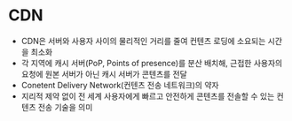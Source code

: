 # CDN
- CDN은 서버와 사용자 사이의 물리적인 거리를 줄여 컨텐츠 로딩에 소요되는 시간을 최소화
- 각 지역에 캐시 서버(PoP, Points of presence)를 분산 배치해, 근접한 사용자의 요청에 원본 서버가 아닌 캐시 서버가 콘텐츠를 전달
- Conetent Delivery Network(컨텐츠 전송 네트워크)의 약자
- 지리적 제약 없이 전 세계 사용자에게 빠르고 안전하게 콘텐츠를 전솔할 수 있는 컨텐츠 전송 기술을 의미
